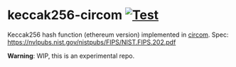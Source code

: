 # keccak256-circom [![Test](https://github.com/arnaucube/keccak256-circom/workflows/Test/badge.svg)](https://github.com/arnaucube/keccak256-circom/actions?query=workflow%3ATest)

Keccak256 hash function (ethereum version) implemented in [circom](https://github.com/iden3/circom). Spec: https://nvlpubs.nist.gov/nistpubs/FIPS/NIST.FIPS.202.pdf

**Warning**: WIP, this is an experimental repo.


